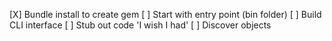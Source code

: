 [X] Bundle install to create gem
[ ] Start with entry point (bin folder)
[ ] Build CLI interface
[ ] Stub out code 'I wish I had'
[ ] Discover objects